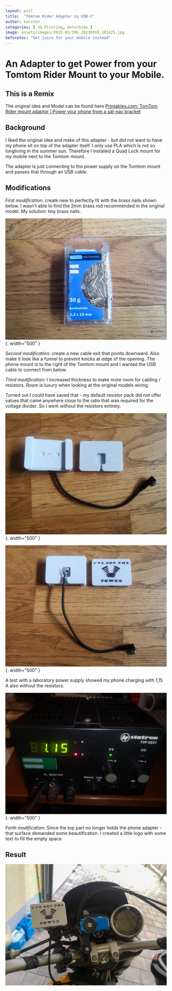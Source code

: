 ```yaml
---
layout: post
title:  "Tomtom Rider Adapter zu USB-C"
author: karsten
categories: [ 3D-Printing, motorbike ]
image: assets/images/2023-03/IMG_20230303_101425.jpg
beforetoc: "Get juice for your mobile instead"
---
```


# An Adapter to get Power from your Tomtom Rider Mount to your Mobile.

## This is a Remix

The original idea and Model can be found here
[Printables.com: TomTom Rider mount adaptor | Power your phone from a sat-nav bracket](https://www.printables.com/de/model/72591-tomtom-rider-mount-adaptor-power-your-phone-from-a)

## Background

I liked the original idea and make of this adapter - but did not want to have my phone sit on top of the adapter itself. I only use PLA which is not so longliving in the summer sun. Therefore I installed a Quad Lock mount for my mobile next to the Tomtom mount.

The adapter is just connecting to the power supply on the Tomtom mount and passes that through an USB cable.


## Modifications


*First modification:* create new  to perfectly fit with the brass nails shown below.
I wasn't able to find the 2mm brass rod recommended in the original model. My solution: tiny brass nails.

![A photograpgh of the brass nails used](/assets/images/2023-03/IMG_20230303_142616.jpg "A photograpgh of the brass nails used"){: width="500" }

*Second modification:* create a new cable exit that points downward. Also make it look like a funnel to prevent knicks at edge of the opening.
The phone mount is to the right of the Tomtom mount and I wanted the USB cable to connect from below.

*Third modification:* I increased thickness to make more room for cabling / resistors. 
Room is luxury when looking at the original models wiring.

Turned out I could have saved that - my default resistor pack did not offer values that came anywhere close to the ratio that was required for the voltage divider.
So I went without the resistors entirely.

![A photograpgh of the open adapter](/assets/images/2023-03/IMG_20230303_101128.jpg "A photograpgh of the open adapter"){: width="500" }

![A photograpgh of the open adapter](/assets/images/2023-03/IMG_20230303_101400.jpg "A photograpgh of the open adapter"){: width="500" }

A test with a laboratory power supply showed my phone charging with 1,15 A also without the resistors.

![A photograpgh of the laboratory power supply measuring the charging current](/assets/images/2023-03/IMG_20230303_141049.jpg "A photograpgh of the laboratory power supply measuring the charging current"){: width="500" }


*Forth modification:* Since the top part no longer holds the phone adapter - that surface demanded some beautification. I created a little logo with some text to fill the empty space.

## Result

![A photograpgh of the adapter mounted on my bike](/assets/images/2023-03/IMG_20230303_172648.jpg "A photograpgh of the adapter mounted on my bike")